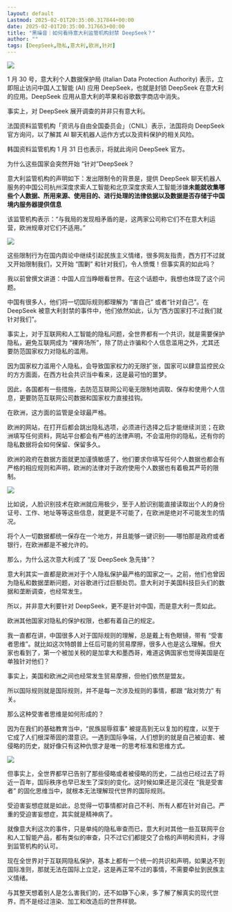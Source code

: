```yaml
---
layout: default
Lastmod: 2025-02-01T20:35:00.317844+00:00
date: 2025-02-01T20:35:00.317663+00:00
title: "黑噪音｜如何看待意大利监管机构封禁 DeepSeek？"
author: ""
tags: [DeepSeek,隐私,意大利,欧洲,针对]
---
```


![](https://images.weserv.nl/?url=https%3A//chinadigitaltimes.net/chinese/files/2025/02/image-1738411544881.png)

1 月 30 号，意大利个人数据保护局 (Italian Data Protection Authority) 表示，立即阻止访问中国人工智能 (AI) 应用 DeepSeek，也就是封锁 DeepSeek 在意大利的应用。DeepSeek 应用从意大利的苹果和谷歌数字商店中消失。

事实上，对 DeepSeek 展开调查的并非只有意大利。

法国资料监管机构「资讯与自由全国委员会」（CNIL）表示，法国将向 DeepSeek 官方询问，以了解其 AI 聊天机器人运作方式以及资料保护的相关风险。

韩国资料监管机构 1 月 31 日也表示，将就此询问 DeepSeek 官方。

为什么这些国家会突然开始 “针对”DeepSeek？

意大利监管机构的声明如下：发出限制令的背景是，提供 DeepSeek 聊天机器人服务的中国公司杭州深度求索人工智能和北京深度求索人工智能涉嫌**未能就收集哪些个人数据、所用来源、使用目的、进行处理的法律依据以及数据是否存储于中国境内服务器提供信息**

该监管机构表示：“与我局的发现相矛盾的是，这两家公司称它们不在意大利运营，欧洲规章对它们不适用。”

![](https://images.weserv.nl/?url=https%3A//chinadigitaltimes.net/chinese/files/2025/02/image-1738411217029.png)

这些限制行为在国内舆论中继续引起民族主义情绪，很多网友指责，西方打不过就又开始限制我们，又开始 “围剿” 和针对我们，令人愤慨！但事实真的如此吗？

我以前曾撰文讲道：中国人应当睁眼看世界。在这个话题中，我想也体现了这个问题。

中国有很多人，他们将一切国际规则都理解为 “害自己” 或者“针对自己”。在 DeepSeek 被意大利封禁的事件中，他们依然如此，认为“西方国家打不过我们就针对我们”。

事实上，对于互联网和人工智能的隐私问题，全世界都有一个共识，就是需要保护隐私，避免互联网成为 “裸奔场所”，除了防止诈骗和个人信息滥用之外，尤其还要防范国家权力对隐私的滥用。

因为国家权力滥用个人隐私，会导致国家权力的无限扩张，国家可以肆意监控民众的方方面面，在西方社会共识当中看来，这是最可怕的噩梦。

因此，各国都有一些措施，去防范互联网公司毫无限制地调取、保存和使用个人信息，更要防范互联网公司数据和国家权力直接挂钩。

在欧洲，这方面的监管是全球最严格。

欧洲的网站，在打开后都会跳出隐私选项，必须进行选择之后才能继续浏览；在欧洲填写任何资料，网站平台都会有严格的法律声明，不会滥用你的隐私，还有你的隐私数据将会如何保留、保留多久。

欧洲的政府在数据方面就更加谨慎敏感了，他们要求你填写任何个人数据也都会有严格的相应规则和声明，欧洲的法律对于政府使用个人数据也有着极其严苛的限制。

![](https://images.weserv.nl/?url=https%3A//chinadigitaltimes.net/chinese/files/2025/02/image-1738411226766.png)

比如说，人脸识别技术在欧洲就应用极少，至于人脸识别能直接读取出个人的身份证号、工作、地址等等这些信息，就更是不可能了，在欧洲是绝对不可能发生的情况。

将个人一切数据都统一保存在一个地方，并且能够一键识别——哪怕那是政府或者银行，在欧洲都是不被允许的。

那么，为什么这次意大利成了 “反 DeepSeek 急先锋”？

意大利其实一直都是欧洲对于个人隐私保护最严格的国家之一。之前，他们也曾因为隐私和数据垄断问题，对谷歌进行过巨额处罚。意大利对于美国科技巨头们的数据和垄断调查，也经常发生。

所以，并非意大利要针对 DeepSeek，更不是针对中国，而是意大利一贯如此。

欧洲其他国家对隐私的保护权限，也都有着自己的规定。

我一直都在讲，中国很多人对于国际规则的理解，总是戴上有色眼镜，带有 “受害者思维”。就比如这次特朗普上任后可能的贸易摩擦，很多人也是这么理解。但大家也看到了，第一个被加关税的是加拿大和墨西哥，难道这俩国家也觉得美国是在单独针对他们？

事实上，美国和欧洲之间也经常发生贸易摩擦，但他们依然是盟友。

所以国际规则就是国际规则，并不是每一次涉及规则的事情，都跟 “敌对势力” 有关。

那么这种受害者思维是如何形成的？

因为在我们的基础教育当中，“民族屈辱叙事” 被提高到无以复加的程度，以至于它成了人们根深蒂固的潜意识。一遇到国际争端，人们想到的就是自己被迫害、被侵略的历史，就好像只有这种仇恨才是唯一的思考标准和思维方式。

![](https://images.weserv.nl/?url=https%3A//chinadigitaltimes.net/chinese/files/2025/02/image-1738411238056.png)

但事实上，全世界都早已告别了那些侵略或者被侵略的历史，二战也已经过去了将近一百年，国际秩序也早已发生了深刻的变化。这时候如果还是沉浸在 “我是受害者” 的固化思维当中，就根本无法理解现代世界的国际规则。

受迫害妄想症就是如此，总觉得一切事情都对自己不利、所有人都在针对自己。严重的受迫害妄想症，其实就是精神病了。

就像意大利这次的事件，只是单纯的隐私审查而已，意大利对其他一些互联网平台和人工智能产品，都有类似的审查，只不过它们都提交了合格的声明和资料，才得到监管机构的认可。

现在全世界对于互联网隐私保护，基本上都有一个统一的共识和声明，如果达不到国际准则，那就无法在国际上立足，这是再正常不过的事情，不需要牵扯到民族主义情绪。

与其整天想着别人是怎么害我们的，还不如静下心来，多了解了解真实的现代世界，而不是经过渲染、加工和改造后的世界样貌。

